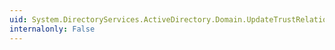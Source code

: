 ```yaml
---
uid: System.DirectoryServices.ActiveDirectory.Domain.UpdateTrustRelationship(System.DirectoryServices.ActiveDirectory.Domain,System.DirectoryServices.ActiveDirectory.TrustDirection)
internalonly: False
---
```


